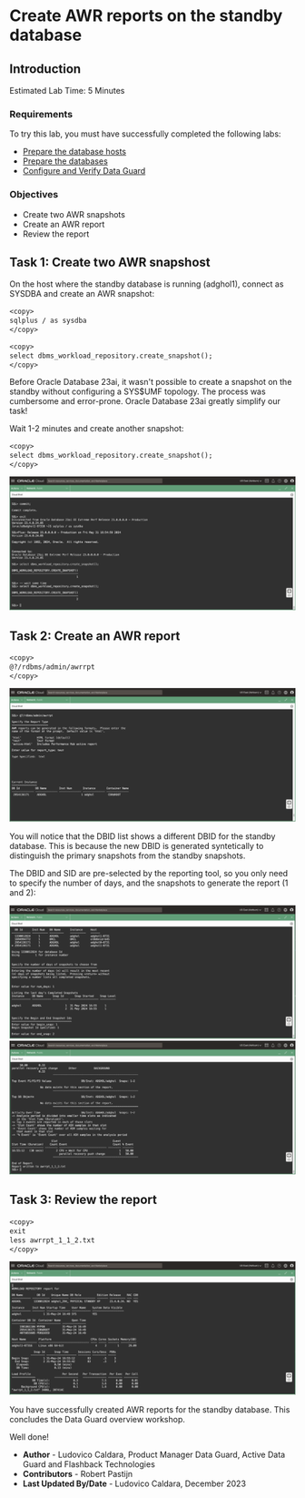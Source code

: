 # Create AWR reports on the standby database

## Introduction


Estimated Lab Time: 5 Minutes

### Requirements
To try this lab, you must have successfully completed the following labs:
* [Prepare the database hosts](../prepare-host/prepare-host.md)
* [Prepare the databases](../prepare-db/prepare-db.md)
* [Configure and Verify Data Guard](../configure-dg/configure-dg.md)

### Objectives
* Create two AWR snapshots
* Create an AWR report
* Review the report

## Task 1: Create two AWR snapshost

On the host where the standby database is running (adghol1), connect as SYSDBA and create an AWR snapshot:

  ```
  <copy>
  sqlplus / as sysdba
  </copy>
  ```

  ```
  <copy>
  select dbms_workload_repository.create_snapshot();
  </copy>
  ```

Before Oracle Database 23ai, it wasn't possible to create a snapshot on the standby without configuring a SYS$UMF topology. The process was cumbersome and error-prone. Oracle Database 23ai greatly simplify our task!

Wait 1-2 minutes and create another snapshot:

  ```
  <copy>
  select dbms_workload_repository.create_snapshot();
  </copy>
  ```

![Creation of two AWR snapshots](images/create-snapshots.png)

## Task 2: Create an AWR report

  ```
  <copy>
  @?/rdbms/admin/awrrpt
  </copy>
  ```

![First part of the report creation](images/awrrpt-1.png)

You will notice that the DBID list shows a different DBID for the standby database. This is because the new DBID is generated syntetically to distinguish the primary snapshots from the standby snapshots.

The DBID and SID are pre-selected by the reporting tool, so you only need to specify the number of days, and the snapshots to generate the report (1 and 2):

![Second part of the report creation](images/awrrpt-2.png)
![Third part of the report creation](images/awrrpt-3.png)

## Task 3: Review the report

  ```
  <copy>
  exit
  less awrrpt_1_1_2.txt
  </copy>
  ```

  ![The AWR report belongs to the standby database](images/view-report.png)
  

You have successfully created AWR reports for the standby database. This concludes the Data Guard overview workshop.

Well done!

- **Author** - Ludovico Caldara, Product Manager Data Guard, Active Data Guard and Flashback Technologies
- **Contributors** - Robert Pastijn
- **Last Updated By/Date** -  Ludovico Caldara, December 2023
